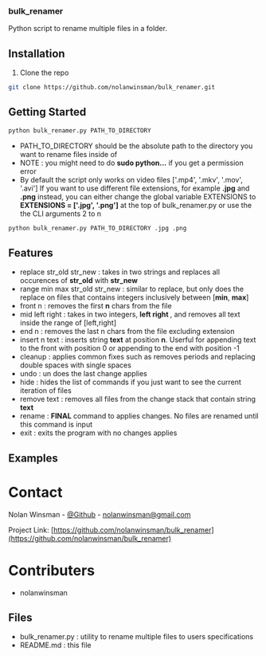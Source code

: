 ### bulk_renamer

Python script to rename multiple files in a folder.


## Installation

1. Clone the repo
```sh
git clone https://github.com/nolanwinsman/bulk_renamer.git
```

## Getting Started

```sh
python bulk_renamer.py PATH_TO_DIRECTORY
```
- PATH_TO_DIRECTORY should be the absolute path to the directory you want to rename files inside of
- NOTE : you might need to do <b>sudo python...</b> if you get a permission error
- By default the script only works on video files ['.mp4', '.mkv', '.mov', '.avi']
If you want to use different file extensions, for example <b>.jpg</b> and <b>.png</b> instead, you can either change the global variable EXTENSIONS to <b>EXTENSIONS = ['.jpg', '.png']</b> at the top of bulk_renamer.py
or use the the CLI arguments 2 to n
```sh
python bulk_renamer.py PATH_TO_DIRECTORY .jpg .png
```

## Features

- replace str_old str_new   		: takes in two strings and replaces all occurences of <b>str_old</b> with <b>str_new</b>
- range min max str_old str_new     	: similar to replace, but only does the replace on files that contains integers inclusively between [<b>min</b>, <b>max</b>]
- front n   				: removes the first <b>n</b> chars from the file
- mid left right       			: takes in two integers, <b>left right </b>, and removes all text inside the range of [left,right]
- end n     				: removes the last n chars from the file excluding extension
- insert n text    			: inserts string <b>text</b> at position <b>n</b>. Userful for appending text to the front with position 0 or appending to the end with position -1
- cleanup   				: applies common fixes such as removes periods and replacing double spaces with single spaces
- undo      				: un does the last change applies
- hide      				: hides the list of commands if you just want to see the current iteration of files
- remove text   			: removes all files from the change stack that contain string <b>text</b>
- rename    				: <b>FINAL</b> command to applies changes. No files are renamed until this command is input
- exit      				: exits the program with no changes applies  

## Examples

# Contact

Nolan Winsman - [@Github](https://github.com/nolanwinsman) - nolanwinsman@gmail.com

Project Link: [https://github.com/nolanwinsman/bulk_renamer](https://github.com/nolanwinsman/bulk_renamer)

# Contributers
- nolanwinsman

## Files

- bulk_renamer.py : utility to rename multiple files to users specifications
- README.md : this file

